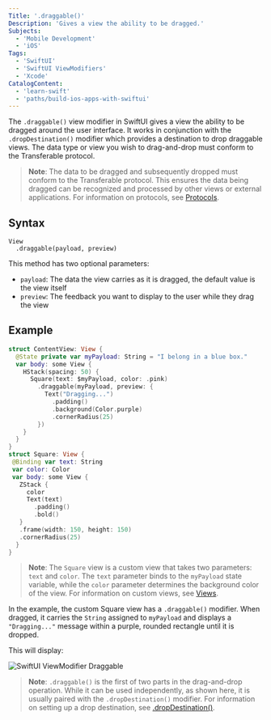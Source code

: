 ```yaml
---
Title: '.draggable()'
Description: 'Gives a view the ability to be dragged.'
Subjects:
  - 'Mobile Development'
  - 'iOS'
Tags:
  - 'SwiftUI'
  - 'SwiftUI ViewModifiers'
  - 'Xcode'
CatalogContent:
  - 'learn-swift'
  - 'paths/build-ios-apps-with-swiftui'
---
```


The `.draggable()` view modifier in SwiftUI gives a view the ability to be dragged around the user interface. It works in conjunction with the `.dropDestination()` modifier which provides a destination to drop draggable views. The data type or view you wish to drag-and-drop must conform to the Transferable protocol.

> **Note**: The data to be dragged and subsequently dropped must conform to the Transferable protocol. This ensures the data being dragged can be recognized and processed by other views or external applications. For information on protocols, see [Protocols](https://www.codecademy.com/resources/docs/swift/protocols).

## Syntax

```pseudo
View
  .draggable(payload, preview)
```

This method has two optional parameters:

- `payload`: The data the view carries as it is dragged, the default value is the view itself
- `preview`: The feedback you want to display to the user while they drag the view

## Example

```swift
struct ContentView: View {
  @State private var myPayload: String = "I belong in a blue box."
  var body: some View {
    HStack(spacing: 50) {
      Square(text: $myPayload, color: .pink)
        .draggable(myPayload, preview: {
          Text("Dragging...")
            .padding()
            .background(Color.purple)
            .cornerRadius(25)
        })
    }
  }
}
struct Square: View {
 @Binding var text: String
 var color: Color
 var body: some View {
   ZStack {
     color
     Text(text)
       .padding()
       .bold()
   }
   .frame(width: 150, height: 150)
   .cornerRadius(25)
  }
}
```

> **Note**: The `Square` view is a custom view that takes two parameters: `text` and `color`. The `text` parameter binds to the `myPayload` state variable, while the `color` parameter determines the background color of the view. For information on custom views, see [Views](https://www.codecademy.com/resources/docs/swiftui/views).

In the example, the custom Square view has a `.draggable()` modifier. When dragged, it carries the `String` assigned to `myPayload` and displays a `"Dragging..."` message within a purple, rounded rectangle until it is dropped.

This will display:

![SwiftUI ViewModifier Draggable](https://raw.githubusercontent.com/Codecademy/docs/main/media/swiftui-viewmodifier-draggable.gif)

> **Note**: `.draggable()` is the first of two parts in the drag-and-drop operation. While it can be used independently, as shown here, it is usually paired with the `.dropDestination()` modifier. For information on setting up a drop destination, see [.dropDestination()](https://www.codecademy.com/resources/docs/swiftui/viewmodifier/dropdestination).
